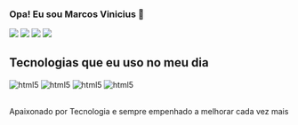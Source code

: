 ### Opa! Eu sou Marcos Vinicius 👋

  [<img src="https://images.credly.com/size/80x80/images/0ca5f542-fb5e-4a22-9b7a-c1a1ce4c3db7/EndpointSecurity.png"/>](https://www.credly.com/badges/07ba63ba-933e-452e-b6da-b4af54383e59/public_url) [<img src="https://images.credly.com/size/80x80/images/68c0b94d-f6ac-40b1-a0e0-921439eb092e/image.png"/>](https://www.credly.com/badges/2ca395c6-d575-4017-959e-01e8576aa458/public_url) [<img src="https://images.credly.com/size/80x80/images/70d71df5-f3dc-4380-9b9d-f22513a70417/CCNAITN__1_.png"/>](https://www.credly.com/badges/d3f0382a-0599-474e-8ab6-c08c4ffe38b5/public_url) [<img src="https://images.credly.com/size/80x80/images/af8c6b4e-fc31-47c4-8dcb-eb7a2065dc5b/I2CS__1_.png"/>](https://www.credly.com/badges/5c5d4e63-43d4-417e-8829-e48b6d2de46f/public_url) 

## Tecnologias que eu uso no meu dia
<div style="display: inline_block">
    <img align="center" alt="html5" src="https://img.shields.io/badge/HTML5-E34F26?style=for-the-badge&logo=html5&logoColor=white" /> <img align="center" alt="html5" src="https://img.shields.io/badge/CSS3-1572B6?style=for-the-badge&logo=css3&logoColor=white" /> <img align="center" alt="html5" src="https://img.shields.io/badge/Python-14354C?style=for-the-badge&logo=python&logoColor=white" /> <img align="center" alt="html5" src="https://img.shields.io/badge/MySQL-00000F?style=for-the-badge&logo=mysql&logoColor=white" />
</div><br/>

Apaixonado por Tecnologia e sempre empenhado a melhorar cada vez mais
